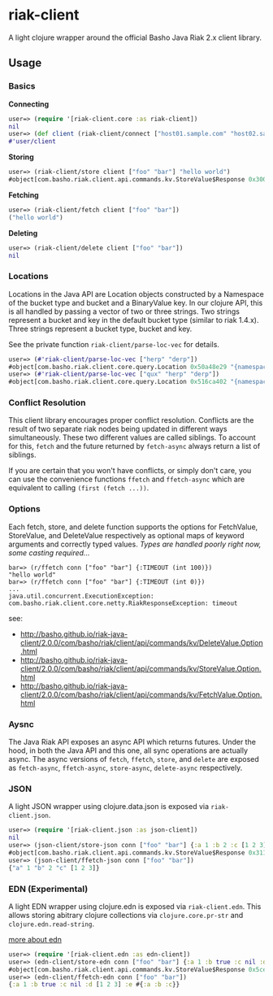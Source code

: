 # riak-client

A light clojure wrapper around the official Basho Java Riak 2.x client library.

## Usage

### Basics

**Connecting**
```clojure
user=> (require '[riak-client.core :as riak-client])
nil
user=> (def client (riak-client/connect ["host01.sample.com" "host02.sample.com" "host03.sample.com"]))
#'user/client
```

**Storing**
```clojure
user=> (riak-client/store client ["foo" "bar"] "hello world")
#object[com.basho.riak.client.api.commands.kv.StoreValue$Response 0x3000447e "{location: {namespace: {type: default, bucket: foo}, key: bar}, values: []}"]
```

**Fetching**
```clojure
user=> (riak-client/fetch client ["foo" "bar"])
("hello world")
```

**Deleting**
```clojure
user=> (riak-client/delete client ["foo" "bar"])
nil
```

### Locations

Locations in the Java API are Location objects constructed by a Namespace of the 
bucket type and bucket and a BinaryValue key. In our clojure API, this is all
handled by passing a vector of two or three strings. Two strings represent a
bucket and key in the default bucket type (similar to riak 1.4.x). Three strings
represent a bucket type, bucket and key.

See the private function `riak-client/parse-loc-vec` for details.

```clojure
user=> (#'riak-client/parse-loc-vec ["herp" "derp"])
#object[com.basho.riak.client.core.query.Location 0x50a48e29 "{namespace: {type: default, bucket: herp}, key: derp}"]
user=> (#'riak-client/parse-loc-vec ["qux" "herp" "derp"])
#object[com.basho.riak.client.core.query.Location 0x516ca402 "{namespace: {type: qux, bucket: herp}, key: derp}"]
```


### Conflict Resolution

This client library encourages proper conflict resolution. Conflicts are the
result of two separate riak nodes being updated in different ways 
simultaneously. These two different values are called siblings. To account for
this, `fetch` and the future returned by `fetch-async` always return a list of
siblings.

If you are certain that you won't have conflicts, or simply don't care, you can
use the convenience functions `ffetch` and `ffetch-async` which are equivalent
to calling `(first (fetch ...))`.


### Options

Each fetch, store, and delete function supports the options for FetchValue,
StoreValue, and DeleteValue respectively as optional maps of keyword arguments
and correctly typed values. _Types are handled poorly right now, some casting
required..._

```
bar=> (r/ffetch conn ["foo" "bar"] {:TIMEOUT (int 100)})
"hello world"
bar=> (r/ffetch conn ["foo" "bar"] {:TIMEOUT (int 0)})
...
java.util.concurrent.ExecutionException: com.basho.riak.client.core.netty.RiakResponseException: timeout
```

see:
* http://basho.github.io/riak-java-client/2.0.0/com/basho/riak/client/api/commands/kv/DeleteValue.Option.html
* http://basho.github.io/riak-java-client/2.0.0/com/basho/riak/client/api/commands/kv/StoreValue.Option.html
* http://basho.github.io/riak-java-client/2.0.0/com/basho/riak/client/api/commands/kv/FetchValue.Option.html


### Aysnc

The Java Riak API exposes an async API which returns futures. Under the hood, in
both the Java API and this one, all sync operations are actually async. The
async versions of `fetch`, `ffetch`, `store`, and `delete` are exposed as
`fetch-async`, `ffetch-async`, `store-async`, `delete-async` respectively.


### JSON

A light JSON wrapper using clojure.data.json is exposed via `riak-client.json`.

```clojure
user=> (require '[riak-client.json :as json-client])
nil
user=> (json-client/store-json conn ["foo" "bar"] {:a 1 :b 2 :c [1 2 3]})
#object[com.basho.riak.client.api.commands.kv.StoreValue$Response 0x31167838 "{location: {namespace: {type: default, bucket: foo}, key: bar}, values: []}"]
user=> (json-client/ffetch-json conn ["foo" "bar"])
{"a" 1 "b" 2 "c" [1 2 3]}
```


### EDN (Experimental)

A light EDN wrapper using clojure.edn is exposed via `riak-client.edn`. This
allows storing abitrary clojure collections via `clojure.core.pr-str` and
`clojure.edn.read-string`.

[more about edn](https://github.com/edn-format/edn)

```clojure
user=> (require '[riak-client.edn :as edn-client])
user=> (edn-client/store-edn conn ["foo" "bar"] {:a 1 :b true :c nil :d [1 2 3] :e #{:a :b :c}})
#object[com.basho.riak.client.api.commands.kv.StoreValue$Response 0x5ceb4a29 "{location: {namespace: {type: default, bucket: foo}, key: bar}, values: []}"]
user=> (edn-client/ffetch-edn conn ["foo" "bar"])
{:a 1 :b true :c nil :d [1 2 3] :e #{:a :b :c}}
```
